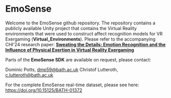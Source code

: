 # EmoSense

Welcome to the EmoSense github repository. The repository contains a publicly available Unity project that contains the Virtual Reality environments that were used to construct affect recognition models for VR Exergaming (**Virtual_Environments**). Please refer to the accompanying CHI'24 research paper: **[Sweating the Details: Emotion Recognition and the Influence of Physical Exertion in Virtual Reality Exergaming](https://doi.org/10.1145/3613904.3642611)**

Parts of the **EmoSense SDK** are available on request, please contact: 

Dominic Potts, <dmp59@bath.ac.uk>
Christof Lutteroth, <c.lutteroth@bath.ac.uk>

For the complete EmoSense real-time dataset, please see here: <https://doi.org/10.15125/BATH-01372>
